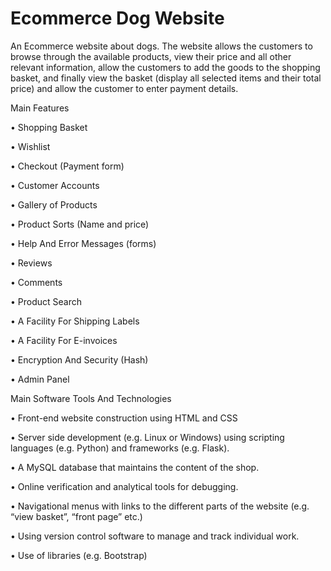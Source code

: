 # Ecommerce Dog Website
 An Ecommerce website about dogs. The website allows the customers to browse through the available products, view their price and all other relevant information, allow the customers to add the goods to the shopping basket, and finally view the basket (display all selected items and their total price) and allow the customer to enter payment details.

Main Features

• Shopping Basket

• Wishlist

• Checkout (Payment form)

• Customer Accounts

• Gallery of Products

• Product Sorts (Name and price)

• Help And Error Messages (forms)

• Reviews

• Comments

• Product Search

• A Facility For Shipping Labels

• A Facility For E-invoices

• Encryption And Security (Hash)

• Admin Panel

Main Software Tools And Technologies

 • Front-end website construction using HTML and CSS
 
 • Server side development (e.g. Linux or Windows) using scripting languages (e.g. Python) and frameworks (e.g. Flask).
 
 • A MySQL database that maintains the content of the shop.
 
 • Online verification and analytical tools for debugging.
 
 • Navigational menus with links to the different parts of the website (e.g. “view basket”, “front page” etc.)
 
 • Using version control software to manage and track individual work.
 
 • Use of libraries (e.g. Bootstrap)
